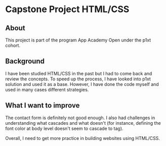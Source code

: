 # Capstone Project HTML/CSS 

## About

This project is part of the program App Academy Open under the p1xt cohort. 

## Background

I have been studied HTML/CSS in the past but I had to come back and review the concepts. To speed up the process, I have looked into p1xt solution and used it as a base. However, I have done the code myself and used in many cases different strategies. 

## What I want to improve

The contact form is definitely not good enough. I also had challenges in understanding what cascades and what doesn't (for instance, defining the font color at body level doesn't seem to cascade to <a> tag).

Overall, I need to get more practice in building websites using HTML/CSS.

